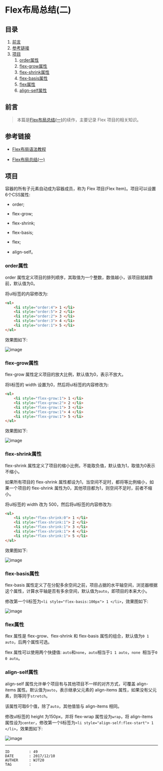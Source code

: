 
# Flex布局总结(二) #

## 目录 ##

1. [前言](#href1)
2. [参考链接](#href2)
3. [项目](#href3)
    1. [order属性](#href3-1)
    2. [flex-grow属性](#href3-2)
    3. [flex-shrink属性](#href3-3)
    4. [flex-basis属性](#href3-4)
    5. [flex属性](#href3-5)
    6. [align-self属性](#href3-6)

## <a name="href1">前言</a> ##

> 本篇是[Flex布局总结(一)](./Flex布局总结(一).md)的续作，主要记录 Flex 项目的相关知识。

## <a name="href2">参考链接</a> ##

- [Flex布局语法教程](http://www.ruanyifeng.com/blog/2015/07/flex-grammar.html?utm_source=tuicool&utm_medium=referral)

- [Flex布局总结(一)](./Flex布局总结(一).md)

## <a name="href3">项目</a> ##

容器的所有子元素自动成为容器成员，称为 Flex 项目(Flex Item)。项目可以设置6个CSS属性:

- order;

- flex-grow;

- flex-shrink;

- flex-basis;

- flex;

- align-self。

### <a name="href3-1">order属性</a> ###

order 属性定义项目的排列顺序，其取值为一个整数，数值越小，该项目就越靠前，默认值为0。

将ul标签的内容修改为:

```html
<ul>
    <li style="order:4"> 1 </li>
    <li style="order:5"> 2 </li>
    <li style="order:2"> 3 </li>
    <li style="order:3"> 4 </li>
    <li style="order:1"> 5 </li>
</ul>
```

效果图如下:

![image](https://raw.githubusercontent.com/WebUnion-core/doc-repositort/master/WJT20/images/w26.png)

### <a name="href3-2">flex-grow属性</a> ###

flex-grow 属性定义项目的放大比例，默认值为0，表示不放大。

将li标签的 width 设置为0，然后将ul标签的内容修改为:

```html
<ul>
    <li style="flex-grow:1"> 1 </li>
    <li style="flex-grow:2"> 2 </li>
    <li style="flex-grow:1"> 3 </li>
    <li style="flex-grow:1"> 4 </li>
    <li style="flex-grow:1"> 5 </li>
</ul>
```

效果图如下:

![image](https://raw.githubusercontent.com/WebUnion-core/doc-repositort/master/WJT20/images/w27.png)

### <a name="href3-3">flex-shrink属性</a> ###

flex-shrink 属性定义了项目的缩小比例，不能取负值，默认值为1，取值为0表示不缩小。

如果所有项目的 flex-shrink 属性都设为1，当空间不足时，都将等比例缩小，如果一个项目的 flex-shrink 属性为0，其他项目都为1，则空间不足时，前者不缩小。

将ul标签的 width 改为 500，然后将ul标签的内容修改为:

```html
<ul>
    <li style="flex-shrink:0"> 1 </li>
    <li style="flex-shrink:1"> 2 </li>
    <li style="flex-shrink:1"> 3 </li>
    <li style="flex-shrink:1"> 4 </li>
    <li style="flex-shrink:1"> 5 </li>
</ul>
```

效果图如下:

![image](https://raw.githubusercontent.com/WebUnion-core/doc-repositort/master/WJT20/images/w28.png)

### <a name="href3-4">flex-basis属性</a> ###

flex-basis 属性定义了在分配多余空间之前，项目占据的水平轴空间，浏览器根据这个属性，计算水平轴是否有多余空间，默认值为`auto`，即项目的本来大小。

修改第一个li标签为`<li style="flex-basis:100px"> 1 </li>`，效果图如下:

![image](https://raw.githubusercontent.com/WebUnion-core/doc-repositort/master/WJT20/images/w29.png)

### <a name="href3-5">flex属性</a> ###

flex 属性是 flex-grow、flex-shrink 和 flex-basis 属性的组合，默认值为`0 1 auto`，后两个属性可选。

flex 属性可以使用两个快捷值: `auto`和`none`，`auto`相当于`1 1 auto`，`none `相当于`0 0 auto`。

### <a name="href3-6">align-self属性</a> ###

align-self 属性允许单个项目有与其他项目不一样的对齐方式，可覆盖 align-items 属性。默认值为`auto`，表示继承父元素的 align-items 属性，如果没有父元素，则等同于`stretch`。

该属性可取6个值，除了`auto`，其他值皆与 align-items 相同。

修改ul标签的 height 为150px，并将 flex-wrap 属性设为`wrap`，将 align-items 属性设为`center`，修改第一个li标签为`<li style="align-self:flex-start"> 1 </li>`，效果图如下:

![image](https://raw.githubusercontent.com/WebUnion-core/doc-repositort/master/WJT20/images/w30.png)

---

```
ID         : 49
DATE       : 2017/12/10
AUTHER     : WJT20
TAG        : 
```
